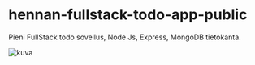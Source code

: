 # hennan-fullstack-todo-app-public
 Pieni FullStack todo sovellus, Node Js, Express, MongoDB tietokanta.
 
 ![kuva](https://user-images.githubusercontent.com/36517928/222978720-232747a2-d1af-4c89-ab48-1cba801bddc9.png)

